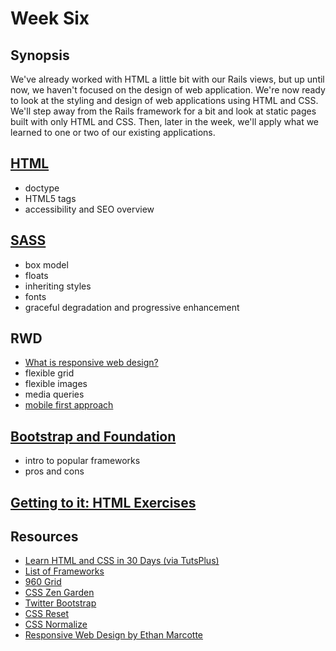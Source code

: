 # Week Six
## Synopsis
We've already worked with HTML a little bit with our Rails views, but up until now, we haven't focused on the design of web application. We're now ready to look at the styling and design of web applications using HTML and CSS. We'll step away from the Rails framework for a bit and look at static pages built with only HTML and CSS. Then, later in the week, we'll apply what we learned to one or two of our existing applications. 


## [HTML](/lessons/06_html.md)
- doctype
- HTML5 tags
- accessibility and SEO overview

## [SASS](/lessons_06_sass.md)
- box model
- floats
- inheriting styles
- fonts
- graceful degradation and progressive enhancement

## RWD
- [What is responsive web design?](http://alistapart.com/article/responsive-web-design)
- flexible grid
- flexible images
- media queries
- [mobile first approach](http://www.lukew.com/ff/entry.asp?933)

## [Bootstrap and Foundation](/lessons/06_bootstrap.md)
- intro to popular frameworks
- pros and cons

## [Getting to it: HTML Exercises](/lessons/06_html_exercises.md)

## Resources
- [Learn HTML and CSS in 30 Days (via TutsPlus)](http://learncss.tutsplus.com/)
- [List of Frameworks](http://line25.com/articles/which-responsive-frameworks-are-designers-using)
- [960 Grid](http://960.gs/)
- [CSS Zen Garden](http://www.csszengarden.com/)
- [Twitter Bootstrap](http://twitter.github.io/bootstrap/index.html)
- [CSS Reset](http://meyerweb.com/eric/tools/css/reset/)
- [CSS Normalize](http://necolas.github.io/normalize.css/)
- [Responsive Web Design by Ethan Marcotte](http://www.abookapart.com/products/responsive-web-design)
